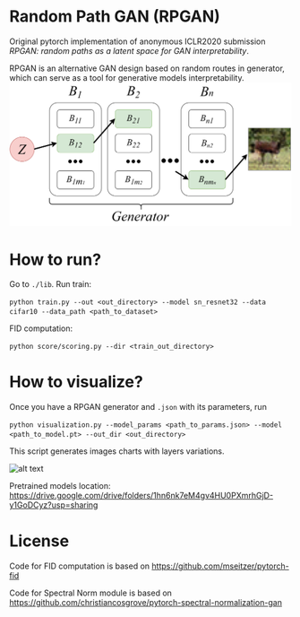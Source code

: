 # Random Path GAN (RPGAN)

Original pytorch implementation of anonymous ICLR2020 submission _RPGAN: random paths as a latent space for GAN interpretability_.

RPGAN is an alternative GAN design based on random routes in generator, which can serve as a tool for generative models interpretability.
![alt text](./images/rpgan_forward.png)

# How to run?

Go to ```./lib```.
Run train:

```python train.py --out <out_directory> --model sn_resnet32 --data cifar10 --data_path <path_to_dataset>```

FID computation:

```python score/scoring.py --dir <train_out_directory>```

# How to visualize?

Once you have a RPGAN generator and ```.json``` with its parameters, run

```python visualization.py --model_params <path_to_params.json> --model <path_to_model.pt> --out_dir <out_directory>```

This script generates images charts with layers variations.

![alt text](./images/layers_variation_cifar10.png)

Pretrained models location:
https://drive.google.com/drive/folders/1hn6nk7eM4gv4HU0PXmrhGjD-y1GoDCyz?usp=sharing

# License
Code for FID computation is based on
https://github.com/mseitzer/pytorch-fid

Code for Spectral Norm module is based on
https://github.com/christiancosgrove/pytorch-spectral-normalization-gan

